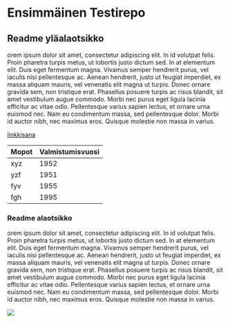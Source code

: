# Ensimmäinen Testirepo

## Readme yläalaotsikko

orem ipsum dolor sit amet, consectetur adipiscing elit. In id volutpat felis. Proin pharetra turpis metus, ut lobortis justo dictum sed. In at elementum elit. Duis eget fermentum magna. Vivamus semper hendrerit purus, vel iaculis nisi pellentesque ac. Aenean hendrerit, justo ut feugiat imperdiet, ex massa aliquam mauris, vel venenatis elit magna ut turpis. Donec ornare gravida sem, non tristique erat. Phasellus posuere turpis ac risus blandit, sit amet vestibulum augue commodo. Morbi nec purus eget ligula lacinia efficitur ac vitae odio. Pellentesque varius sapien lectus, et ornare urna euismod nec. Nam eu condimentum massa, sed pellentesque dolor. Morbi id auctor nibh, nec maximus eros. Quisque molestie non massa in varius.

[linkkisana](http://www.lipsum.com/feed/html)

Mopot | Valmistumisvuosi
--- | ---
xyz | 1952
yzf | 1951
fyv | 1955
fgh | 1995

### Readme alaotsikko

orem ipsum dolor sit amet, consectetur adipiscing elit. In id volutpat felis. Proin pharetra turpis metus, ut lobortis justo dictum sed. In at elementum elit. Duis eget fermentum magna. Vivamus semper hendrerit purus, vel iaculis nisi pellentesque ac. Aenean hendrerit, justo ut feugiat imperdiet, ex massa aliquam mauris, vel venenatis elit magna ut turpis. Donec ornare gravida sem, non tristique erat. Phasellus posuere turpis ac risus blandit, sit amet vestibulum augue commodo. Morbi nec purus eget ligula lacinia efficitur ac vitae odio. Pellentesque varius sapien lectus, et ornare urna euismod nec. Nam eu condimentum massa, sed pellentesque dolor. Morbi id auctor nibh, nec maximus eros. Quisque molestie non massa in varius.

![](http://store.alfacleaning.fi/uploads/18/hetty_vacuum_cleaner.jpg)


